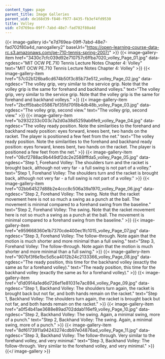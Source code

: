 ```yaml
---
content_type: page
parent_title: Image Galleries
parent_uid: de168d39-f840-f977-8435-fb3ef4fd9530
title: Volley
uid: e7d769ea-09ff-7abd-48e7-fad702f80a4d
---
```


{{< image-gallery id="e7d769ea-09ff-7abd-48e7-fad702f80a4d_nanogallery2" baseUrl="https://open-learning-course-data-rc.s3.amazonaws.com/pe-710-tennis-spring-2007/" >}}
{{< image-gallery-item href="3430c7cfc039d92e710757c6ffba7020_volley_Page_01.jpg" data-ngdesc="MIT OCW PE.710 Tennis Lecture Notes Chapter 4: Volley" text="MIT OCW PE.710 Tennis Lecture Notes Chapter 4: Volley" >}}
{{< image-gallery-item href="57c02b126ba6cd674b50f3c85b73e512_volley_Page_02.jpg" data-ngdesc="The volley grip, very similar to the service grip. Note that the volley grip is the same for forehand and backhand volleys." text="The volley grip, very similar to the service grip. Note that the volley grip is the same for forehand and backhand volleys." >}}
{{< image-gallery-item href="2bcff5babc05867bf35fd70f8b4db48b_volley_Page_03.jpg" data-ngdesc="The volley grip, second view." text="The volley grip, second view." >}}
{{< image-gallery-item href="b2932233c003c7a2d0a38d5259ab6fe9_volley_Page_04.jpg" data-ngdesc="The volley ready position. Note the similarities to the forehand and backhand ready position: eyes forward, knees bent, two hands on the racket. The player is positioned a few feet from the net." text="The volley ready position. Note the similarities to the forehand and backhand ready position: eyes forward, knees bent, two hands on the racket. The player is positioned a few feet from the net." >}}
{{< image-gallery-item href="08cf2788ac9b449df2dc2e2588fffda5_volley_Page_05.jpg" data-ngdesc="Step 1, Forehand Volley: The shoulders turn and the racket is brought back, although not very far - a full swing is not part of a volley." text="Step 1, Forehand Volley: The shoulders turn and the racket is brought back, although not very far - a full swing is not part of a volley." >}}
{{< image-gallery-item href="02bb64527d88b2e4ccc8c506a39a1970_volley_Page_06.jpg" data-ngdesc="Step 2, Forehand Volley: The swing. Note that the racket movement here is not so much a swing as a punch at the ball. The movement is minimal compared to a forehand swing from the baseline." text="Step 2, Forehand Volley: The swing. Note that the racket movement here is not so much a swing as a punch at the ball. The movement is minimal compared to a forehand swing from the baseline." >}}
{{< image-gallery-item href="e959668360e1b7370cde400ec1fc1015_volley_Page_07.jpg" data-ngdesc="Step 3, Forehand Volley: The follow-through. Note again that the motion is much shorter and more minimal than a full swing." text="Step 3, Forehand Volley: The follow-through. Note again that the motion is much shorter and more minimal than a full swing." >}}
{{< image-gallery-item href="907bf3f6e1bc5d5ca4012b24c2133366_volley_Page_08.jpg" data-ngdesc="The ready position, this time for the backhand volley (exactly the same as for a forehand volley)." text="The ready position, this time for the backhand volley (exactly the same as for a forehand volley)." >}}
{{< image-gallery-item href="d1d0914a1ed6d726ef1e81031e7ac894_volley_Page_09.jpg" data-ngdesc="Step 1, Backhand Volley: The shoulders turn again, the racket is brought back but not far, and both hands remain on the racket." text="Step 1, Backhand Volley: The shoulders turn again, the racket is brought back but not far, and both hands remain on the racket." >}}
{{< image-gallery-item href="a0f54b41ae3688e89ad702ddab116ef9_volley_Page_10.jpg" data-ngdesc="Step 2, Backhand Volley: The swing. Again, a minimal swing, more of a punch." text="Step 2, Backhand Volley: The swing. Again, a minimal swing, more of a punch." >}}
{{< image-gallery-item href="8df6173911a94243274cdb97e04876ad_volley_Page_11.jpg" data-ngdesc="Step 3, Backhand Volley: The follow-through. Very similar to the forehand volley, and very minimal." text="Step 3, Backhand Volley: The follow-through. Very similar to the forehand volley, and very minimal." >}}
{{</ image-gallery >}}